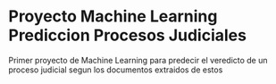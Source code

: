 # Proyecto Machine Learning Prediccion Procesos Judiciales
 Primer proyecto de Machine Learning para predecir el veredicto de un proceso judicial segun los documentos extraidos de estos
